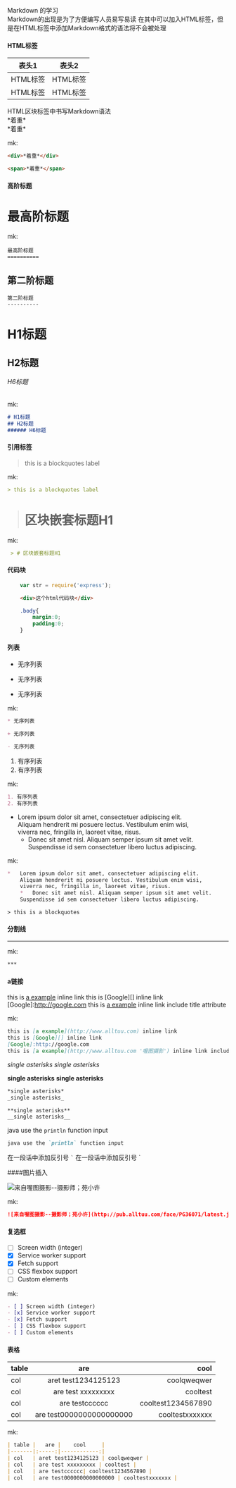 Markdown 的学习	
Markdown的出现是为了方便编写人员易写易读
在其中可以加入HTML标签，但是在HTML标签中添加Markdown格式的语法将不会被处理

#### HTML标签
<table>
	<theader>
		<th>表头1</th>
		<th>表头2</th>
	</theader>
	<tbody>
		<tr>
			<td>HTML标签</td>
			<td>HTML标签</td>
		</tr>
		<tr>
			<td>HTML标签</td>
			<td>HTML标签</td>
		</tr>
	</tbody>
</table>
<div>HTML区块标签中书写Markdown语法</div>

<div>*着重*</div>
<span>*着重*</span>

mk:
```markdown
<div>*着重*</div>

<span>*着重*</span>
```


#### 高阶标题

最高阶标题
==========

mk:
```
最高阶标题
==========
```

第二阶标题
----------

```
第二阶标题
----------

```

# H1标题
## H2标题 
###### H6标题

mk:
```markdown
# H1标题
## H2标题 
###### H6标题

```

#### 引用标签

> this is a blockquotes label

mk:
```markdown
> this is a blockquotes label
```

> # 区块嵌套标题H1

mk:
```markdown
 > # 区块嵌套标题H1
```

#### 代码块
```js
	var str = require('express');
```

```html
	<div>这个html代码块</div>
```

```css
	.body{
		margin:0;
		padding:0;
	}
```

#### 列表
* 无序列表

+ 无序列表

- 无序列表

mk:
```markdown
* 无序列表

+ 无序列表

- 无序列表
```


1. 有序列表
2. 有序列表

mk:
```markdown
1. 有序列表
2. 有序列表
```

*   Lorem ipsum dolor sit amet, consectetuer adipiscing elit.   
	Aliquam hendrerit mi posuere lectus. Vestibulum enim wisi,  
    viverra nec, fringilla in, laoreet vitae, risus.
	*   Donec sit amet nisl. Aliquam semper ipsum sit amet velit.    
	Suspendisse id sem consectetuer libero luctus adipiscing.

mk:
```markdown
*   Lorem ipsum dolor sit amet, consectetuer adipiscing elit.   
	Aliquam hendrerit mi posuere lectus. Vestibulum enim wisi,  
    viverra nec, fringilla in, laoreet vitae, risus.
	*   Donec sit amet nisl. Aliquam semper ipsum sit amet velit.    
	Suspendisse id sem consectetuer libero luctus adipiscing.
```

	> this is a blockquotes


#### 分割线
*** 

mk:
```markdown
***
```

#### a链接

this is [a example](http://www.alltuu.com) inline link
this is [Google][] inline link
[Google]:http://google.com
this is [a example](http://www.alltuu.com '喔图摄影') inline link include title attribute

mk:
```markdown
this is [a example](http://www.alltuu.com) inline link
this is [Google][] inline link
[Google]:http://google.com
this is [a example](http://www.alltuu.com '喔图摄影') inline link include title attribute

```

*single asterisks*
_single asterisks_

**single asterisks**
__single asterisks__

```markdown
*single asterisks*
_single asterisks_

**single asterisks**
__single asterisks__
```

java use the `println` function input

```markdown
java use the `println` function input
```

在一段话中添加反引号 `` ` ``
在一段话中添加反引号 \`

####图片插入

![来自喔图摄影--摄影师；苑小许](http://pub.alltuu.com/face/PG36071/latest.jpg@1e_65w_65h_1c_0i_1o_90Q_1x "摄影师；苑小许")

mk:
```	markdown
![来自喔图摄影--摄影师；苑小许](http://pub.alltuu.com/face/PG36071/latest.jpg@1e_65w_65h_1c_0i_1o_90Q_1x "摄影师；苑小许")
```

#### 复选框

- [ ] Screen width (integer)
- [x] Service worker support
- [x] Fetch support
- [ ] CSS flexbox support
- [ ] Custom elements

mk:
```markdown
- [ ] Screen width (integer)
- [x] Service worker support
- [x] Fetch support
- [ ] CSS flexbox support
- [ ] Custom elements

```

#### 表格

| table |   are |    cool     |
|-------|:-----:|------------:|
| col   | aret test1234125123 | coolqweqwer |
| col   | are test xxxxxxxxx | cooltest |
| col   | are testcccccc| cooltest1234567890 |
| col   | are test0000000000000000 | cooltestxxxxxxx |

mk:
```markdown
| table |   are |    cool     |
|-------|:-----:|------------:|
| col   | aret test1234125123 | coolqweqwer |
| col   | are test xxxxxxxxx | cooltest |
| col   | are testcccccc| cooltest1234567890 |
| col   | are test0000000000000000 | cooltestxxxxxxx |

```











